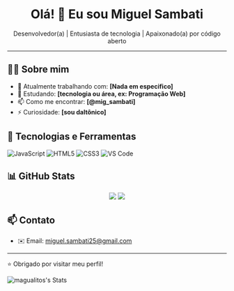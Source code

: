 <h1 align="center">Olá! 👋 Eu sou Miguel Sambati</h1>

<p align="center">
  Desenvolvedor(a) | Entusiasta de tecnologia | Apaixonado(a) por código aberto
</p>

---

## 👨‍💻 Sobre mim

- 🔭 Atualmente trabalhando com: **[Nada em especifico]**
- 🌱 Estudando: **[tecnologia ou área, ex: Programação Web]**
- 📫 Como me encontrar: **[@mig_sambati]**
- ⚡ Curiosidade: **[sou daltônico]**

## 🚀 Tecnologias e Ferramentas

![JavaScript](https://img.shields.io/badge/-JavaScript-F7DF1E?style=flat-square&logo=javascript&logoColor=black)
![HTML5](https://img.shields.io/badge/-HTML5-E34F26?style=flat-square&logo=html5&logoColor=white)
![CSS3](https://img.shields.io/badge/-CSS3-1572B6?style=flat-square&logo=css3&logoColor=white)
![VS Code](https://img.shields.io/badge/-VS%20Code-007ACC?style=flat-square&logo=visual-studio-code&logoColor=white)

## 📊 GitHub Stats

<p align="center">
  <img src="https://github-readme-stats.vercel.app/api?username=seunome&show_icons=true&theme=dracula](https://github-readme-stats.vercel.app/api?username=magualitos&theme=dracula&show_icons=true&hide_border=true&count_private=true" />
  <img src="https://github-readme-stats.vercel.app/api/top-langs/?username=seunome&layout=compact&theme=dracula" />
</p>

## 📫 Contato

- ✉️ Email: miguel.sambati25@gmail.com

---

⭐️ Obrigado por visitar meu perfil!

![magualitos's Stats](https://github-readme-stats.vercel.app/api?username=magualitos&theme=dracula&show_icons=true&hide_border=true&count_private=true)
